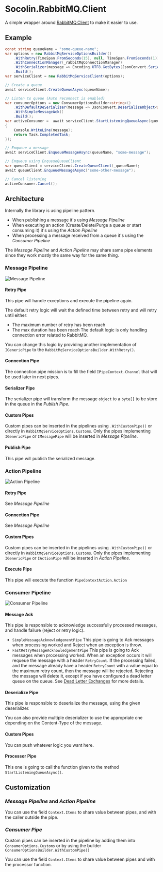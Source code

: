# Socolin.RabbitMQ.Client

A simple wrapper around [RabbitMQ.Client](https://github.com/rabbitmq/rabbitmq-dotnet-client) to make it easier to use.

## Example

```cs
const string queueName = "some-queue-name";
var options = new RabbitMqServiceOptionsBuilder()
	.WithRetry(TimeSpan.FromSeconds(15), null, TimeSpan.FromSeconds(1))
	.WithConnectionManager(_rabbitMqConnectionManager)
	.WithSerializer(message => Encoding.UTF8.GetBytes(JsonConvert.SerializeObject(message)), "application/json")
	.Build();
var serviceClient = new RabbitMqServiceClient(options);

// Create a queue
await serviceClient.CreateQueueAsync(queueName);

// Listen to queue (Auto reconnect is enabled)
var consumerOptions = new ConsumerOptionsBuilder<string>()
    .WithDefaultDeSerializer(message => JsonConvert.DeserializeObject<string>(Encoding.UTF8.GetString(message.Span)))
    .WithSimpleMessageAck()
    .Build();
var activeConsumer =  await serviceClient.StartListeningQueueAsync(queueName, consumerOptions, message =>
{
    Console.WriteLine(message);
    return Task.CompletedTask;
});

// Enqueue a message
await serviceClient.EnqueueMessageAsync(queueName, "some-message");

// Enqueue using EnqueueQueueClient
var queueClient = serviceClient.CreateQueueClient(_queueName);
await queueClient.EnqueueMessageAsync("some-other-message");

// Cancel listening
activeConsumer.Cancel();
```

## Architecture

Internally the library is using pipeline pattern.

- When publishing a message it's using _Message Pipeline_
- When executing an action (Create/Delete/Purge a queue or start consuming it) it's using the _Action Pipeline_
- When processing a message received from a queue it's using the _Consumer Pipeline_

The _Message Pipeline_ and _Action Pipeline_ may share same pipe elements since they work mostly the same way for the same thing.

### Message Pipeline

![Message Pipeline](./doc/images/message-pipeline.png)

#### Retry Pipe

This pipe will handle exceptions and execute the pipeline again.

The default retry logic will wait the defined time between retry and will retry until either:
- The maximum number of retry has been reach
- The max duration has been reach
The default logic is only handling connection error related to RabbitMQ.

You can change this logic by providing another implementation of `IGenericPipe` to the `RabbitMqServiceOptionsBuilder.WithRetry()`.

#### Connection Pipe

The connection pipe mission is to fill the field `IPipeContext.Channel` that will be used later in next pipes.

#### Serializer Pipe

The serializer pipe will transform the message `object` to a `byte[]` to be store in the queue in the _Publish Pipe_.

#### Custom Pipes

Custom pipes can be inserted in the pipelines using `.WithCustomPipe()` or directly in `RabbitMqServiceOptions.Customs`.
Only the pipes implementing `IGenericPipe` or `IMessagePipe` will be inserted in _Message Pipeline_.

#### Publish Pipe

This pipe will publish the serialized message.

### Action Pipeline

![Action Pipeline](./doc/images/action-pipeline.png)

#### Retry Pipe

See _Message Pipeline_

#### Connection Pipe

See _Message Pipeline_

#### Custom Pipes

Custom pipes can be inserted in the pipelines using `.WithCustomPipe()` or directly in `RabbitMqServiceOptions.Customs`.
Only the pipes implementing `IGenericPipe` or `IActionPipe` will be inserted in _Action Pipeline_.

#### Execute Pipe

This pipe will execute the function `PipeContextAction.Action`

### Consumer Pipeline

![Consumer Pipeline](./doc/images/consumer-pipeline.png)

#### Message Ack

This pipe is responsible to acknowledge successfully processed messages, and handle failure (reject or retry logic).

- `SimpleMessageAcknowledgementPipe` This pipe is going to Ack messages when processing worked and Reject when an exception is throw.
- `FastRetryMessageAcknowledgementPipe` This pipe is going to Ack messages when processing worked. When an exception occurs it will requeue the message with a header `RetryCount`. If the processing failed, and the message already have a header `RetryCount` with a value equal to the maximum retry count, then the message will be rejected. Rejecting the message will delete it, except if you have configured a dead letter queue on the queue. See [Dead Letter Exchanges](https://www.rabbitmq.com/dlx.html) for more details.

#### Deserialize Pipe

This pipe is responsible to deserialize the message, using the given deserializer.

You can also provide multiple deserializer to use the appropriate one depending on the Content-Type of the message.

#### Custom Pipes

You can push whatever logic you want here.

#### Processor Pipe

This one is going to call the function given to the method `StartListeningQueueAsync()`.


## Customization

### _Message Pipeline_ and _Action Pipeline_

You can use the field `Context.Items` to share value between pipes, and with the caller outside the pipe.

### _Consumer Pipe_

Custom pipes can be inserted in the pipeline by adding them into `ConsumerOptions.Customs`  or by using the builder `ConsumerOptionsBuilder.WithCustomPipe()`

You can use the field `Context.Items` to share value between pipes and with the processor function.

